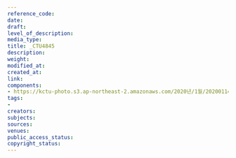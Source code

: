 ```yaml
---
reference_code: 
date: 
draft: 
level_of_description: 
media_type: 
title: _CTU4845
description: 
weight: 
modified_at: 
created_at: 
link: 
components:
- https://kctu-photo.s3.ap-northeast-2.amazonaws.com/2020년/1월/20200114_문중원+열사+상여+청와대+행진+8일차/_CTU4845.jpg
tags:
- 
creators: 
subjects: 
sources: 
venues: 
public_access_status: 
copyright_status: 
---
```


